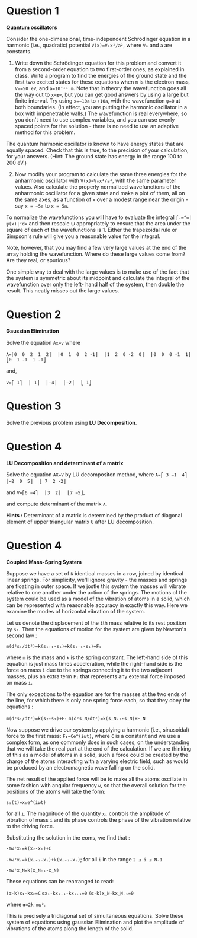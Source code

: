 # Question 1
**Quantum oscillators**

Consider the one-dimensional, time-independent Schrödinger equation in a harmonic (i.e., quadratic) 
potential `V(x)=V₀x²/a²`, where `V₀` and `a` are constants.

1. Write down the Schrödinger equation for this problem and convert it from a second-order equation
to two first-order ones, as explained in class. Write a program to find the energies of the ground state
and the first two excited states for these equations when `m` is the electron mass, `V₀=50 eV`, and
`a=10⁻¹¹ m`. Note that in theory the wavefunction goes all the way out to `x=±∞`, but you can get
good answers by using a large but finite interval. Try using `x=−10a` to `+10a`, with the wavefunction
`ψ=0` at both boundaries. (In effect, you are putting the harmonic oscillator in a box with impenetrable
walls.) The wavefunction is real everywhere, so you don't need to use complex variables, and you can use
evenly spaced points for the solution - there is no need to use an adaptive method for this problem.

 The quantum harmonic oscillator is known to have energy states that are equally spaced. Check that this
 is true, to the precision of your calculation, for your answers. (Hint: The ground state has energy in the
 range 100 to 200 eV.)

2. Now modify your program to calculate the same three energies for the anharmonic oscillator with
`V(x)=V₀x⁴/a⁴`, with the same parameter values. Also calculate the properly normalized wavefunctions of the anharmonic
oscillator for a given state and make a plot of them, all on the same axes, as a function of `x` over
a modest range near the origin - say `x = −5a` to `x = 5a`.

To normalize the wavefunctions you will have to evaluate the integral `∫₋∞^∞|ψ(x)|²dx` and then
rescale ψ appropriately to ensure that the area under the square of each of the wavefunctions is 1.
Either the trapezoidal rule or Simpson's rule will give you a reasonable value for the integral.

Note, however, that you may find a few very large values at the end of the array holding the
wavefunction. Where do these large values come from? Are they real, or spurious?

One simple way to deal with the large values is to make use of the fact that the system is
symmetric about its midpoint and calculate the integral of the wavefunction over only the left-
hand half of the system, then double the result. This neatly misses out the large values.

# Question 2
**Gaussian Elimination**

Solve the equation `Ax=v` where

`A=⎡0  0  2  1  2⎤` 
`  ⎢0  1  0  2 -1⎥` 
`  ⎢1  2  0 -2  0⎥` 
`  ⎢0  0  0 -1  1⎥` 
`  ⎣0  1 -1  1 -1⎦`

and,

`v=⎡ 1⎤` 
`  ⎢ 1⎥` 
`  ⎢−4⎥` 
`  ⎢−2⎥` 
`  ⎣ 1⎦`

# Question 3
Solve the previous problem using **LU Decomposition**.

# Question 4
**LU Decomposition and determinant of a matrix**

Solve the equation `AX=V` by LU decompositon method, where
`A=⎡ 3 −1  4⎤` 
`  ⎢−2  0  5⎥` 
`  ⎣ 7  2 -2⎦`

and 
`V=⎡6 −4⎤` 
`  ⎢3  2⎥` 
`  ⎣7 −5⎦`, 

and compute determinant of the matrix `A`. 

**Hints :** Determinant of a matrix is determined by the product of diagonal element of upper triangular matrix `U` after LU decomposition.

# Question 4
**Coupled Mass-Spring System**

Suppose we have a set of `N` identical masses in a row, joined by identical linear springs.
For simplicity, we'll ignore gravity - the masses and springs are floating in outer space. If we jostle this system the masses will vibrate relative to one another under the action of the springs. The motions of the system could be used as a model of the vibration of atoms in a solid, which can be represented with reasonable accuracy in exactly this way. Here we examine the modes of horizontal vibration of the system.

Let us denote the displacement of the `i`th mass relative to its rest position by `sᵢ`. Then the equations of motion for the system are given by Newton's second law :

`m(d²sᵢ/dt²)=k(sᵢ₊₁-sᵢ)+k(sᵢ₋₁-sᵢ)+Fᵢ`

where `m` is the mass and `k` is the spring constant. The left-hand side of this equation is just mass times acceleration, while the right-hand side is the force on mass `i` due to the springs connecting it to the two adjacent masses, plus an extra term `Fᵢ` that represents any external force imposed on mass `i`. 

The only exceptions to the equation are for the masses at the two ends of the line, for which there is only one spring force each, so that they obey the equations :

`m(d²s₁/dt²)=k(s₂-s₁)+F₁`
`m(d²s_N/dt²)=k(s_N₋₁-s_N)+F_N`

Now suppose we drive our system by applying a harmonic (i.e., sinusoidal) force to the first mass: `F₁=Ce^(iωt)`, where `C` is a constant and we use a complex form, as one commonly does in such cases, on the understanding that we will take the real part at the end of the calculation. If we are thinking of this as a model of atoms in a solid, such a force could be created by the charge of the atoms interacting with a varying electric field, such as would be produced by an electromagnetic wave falling on the solid.

The net result of the applied force will be to make all the atoms oscillate in some fashion with angular frequency `ω`, so that the overall solution for the positions of the atoms will take the form:

`sᵢ(t)=xᵢe^(iωt)`

for all `i`. The magnitude of the quantity `xᵢ` controls the amplitude of vibration of mass `i` and its phase controls the phase of the vibration relative to the driving force.

Substituting the solution in the eoms, we find that :

`-mω²x₁=k(x₂-x₁)+C`

`-mω²xᵢ=k(xᵢ₊₁-xᵢ)+k(xᵢ₋₁-xᵢ)`; for all `i` in the range `2 ≤ i ≤ N-1`

`-mω²x_N=k(x_N₋₁-x_N)` 

These equations can be rearranged to read:

`(α-k)x₁-kx₂=C`
`αxᵢ-kxᵢ₋₁-kxᵢ₊₁=0`
`(α-k)x_N-kx_N₋₁=0`

where `α=2k-mω²`.

This is precisely a tridiagonal set of simultaneous equations.
Solve these system of equations using gaussian Elimination and plot the amplitude of vibrations of the atoms along the length of the solid.
